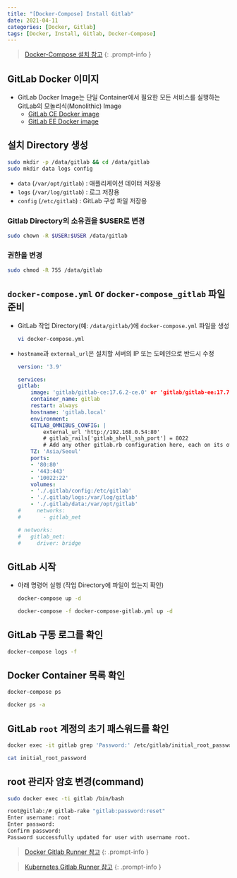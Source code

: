```yaml
---
title: "[Docker-Compose] Install Gitlab"
date: 2021-04-11
categories: [Docker, Gitlab]
tags: [Docker, Install, Gitlab, Docker-Compose]
---
```


> [Docker-Compose 설치 참고](https://kyungryeol-yoon.github.io/posts/docker-install-compose/)
{: .prompt-info }

## GitLab Docker 이미지

- GitLab Docker Image는 단일 Container에서 필요한 모든 서비스를 실행하는 GitLab의 모놀리식(Monolithic) Image
  - [GitLab CE Docker image](https://hub.docker.com/r/gitlab/gitlab-ce/)
  - [GitLab EE Docker image](https://hub.docker.com/r/gitlab/gitlab-ee/)

## 설치 Directory 생성

```bash
sudo mkdir -p /data/gitlab && cd /data/gitlab
sudo mkdir data logs config
```

- `data` (`/var/opt/gitlab`) : 애플리케이션 데이터 저장용
- `logs` (`/var/log/gitlab`) : 로그 저장용
- `config` (`/etc/gitlab`) : GitLab 구성 파일 저장용

### Gitlab Directory의 소유권을 $USER로 변경

```bash
sudo chown -R $USER:$USER /data/gitlab
```

### 권한을 변경

```bash
sudo chmod -R 755 /data/gitlab
```

## `docker-compose.yml` or `docker-compose_gitlab` 파일 준비

- GitLab 작업 Directory(예: `/data/gitlab/`)에 `docker-compose.yml` 파일을 생성
  ```bash
  vi docker-compose.yml
  ```

- `hostname`과 `external_url`은 설치할 서버의 IP 또는 도메인으로 반드시 수정
  ```yaml
  version: '3.9'

  services:
  gitlab:
      image: 'gitlab/gitlab-ce:17.6.2-ce.0' or 'gitlab/gitlab-ee:17.7.0-ee.0'
      container_name: gitlab
      restart: always
      hostname: 'gitlab.local'
      environment:
      GITLAB_OMNIBUS_CONFIG: |
          external_url 'http://192.168.0.54:80'
          # gitlab_rails['gitlab_shell_ssh_port'] = 8022
          # Add any other gitlab.rb configuration here, each on its own line
      TZ: 'Asia/Seoul'
      ports:
      - '80:80'
      - '443:443'
      - '10022:22'
      volumes:
      - './.gitlab/config:/etc/gitlab'
      - './.gitlab/logs:/var/log/gitlab'
      - './.gitlab/data:/var/opt/gitlab'
  #     networks:
  #       - gitlab_net

  # networks:
  #   gitlab_net:
  #     driver: bridge
  ```

## GitLab 시작

- 아래 명령어 실행 (작업 Directory에 파일이 있는지 확인)
  ```bash
  docker-compose up -d
  ```
  ```bash
  docker-compose -f docker-compose-gitlab.yml up -d
  ```

## GitLab 구동 로그를 확인

```bash
docker-compose logs -f
```

## Docker Container 목록 확인

```bash
docker-compose ps
```
```bash
docker ps -a
```

## GitLab `root` 계정의 초기 패스워드를 확인

```bash
docker exec -it gitlab grep 'Password:' /etc/gitlab/initial_root_password
```
```bash
cat initial_root_password
```

## root 관리자 암호 변경(command)

```bash
sudo docker exec -ti gitlab /bin/bash

root@gitlab:/# gitlab-rake "gitlab:password:reset"
Enter username: root
Enter password: 
Confirm password:
Password successfully updated for user with username root.
```

> [Docker Gitlab Runner 참고](https://kyungryeol-yoon.github.io/posts/docker-install-gitlab-runner/)
{: .prompt-info }

> [Kubernetes Gitlab Runner 참고](https://kyungryeol-yoon.github.io/posts/kubernetes-install-gitlab-runner-using-helm/)
{: .prompt-info }
